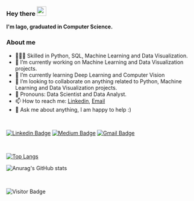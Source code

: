 ### Hey there <img src="https://media.giphy.com/media/hvRJCLFzcasrR4ia7z/giphy.gif" width="25px">

**I'm Iago, graduated in Computer Science.**

### About me
- 👨🏼‍💻 Skilled in Python, SQL, Machine Learning and Data Visualization.
- 🔭 I’m currently working on Machine Learning and Data Visualization projects.
- 🌱 I’m currently learning Deep Learning and Computer Vision
- 🤝 I’m looking to collaborate on anything related to Python, Machine Learning and Data Visualization projects.
- 🧸 Pronouns: Data Scientist and Data Analyst.
- 📫 How to reach me: [Linkedin](https://www.linkedin.com/in/iagoteixeira), [Email](mailto:iago.sty@gmail.com)
- 💬 Ask me about anything, I am happy to help :)

<br />

[![Linkedin Badge](https://img.shields.io/badge/-iagoit-blue?style=flat-square&logo=Linkedin&logoColor=white&link=https://www.linkedin.com/in/iagoteixeira)](https://www.linkedin.com/in/iagoteixeira)
[![Medium Badge](https://img.shields.io/badge/-@iagoitz-03a57a?style=flat-square&labelColor=000000&logo=Medium&link=https://iagoitz.medium.com/)](https://iagoitz.medium.com/)
[![Gmail Badge](https://img.shields.io/badge/-iago.sty@gmail.com-c14438?style=flat-square&logo=Gmail&logoColor=white&link=mailto:iago.sty@gmail.com)](mailto:iago.sty@gmail.com)

<br />

[![Top Langs](https://github-readme-stats.vercel.app/api/top-langs/?username=iagoit&layout=compact)](https://github.com/iagoit/github-readme-stats)

![Anurag's GitHub stats](https://github-readme-stats.vercel.app/api?username=iagoit&show_icons=true&theme=tokyonight)

<br />

![Visitor Badge](https://visitor-badge.laobi.icu/badge?page_id=iagoit.iagoit)
